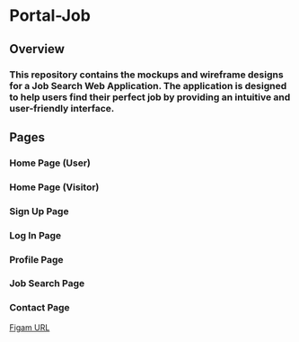 # Portal-Job

## Overview
### This repository contains the mockups and wireframe designs for a Job Search Web Application. The application is designed to help users find their perfect job by providing an intuitive and user-friendly interface.

## Pages 
### Home Page (User) 
### Home Page (Visitor)

### Sign Up Page
### Log In Page
### Profile Page
### Job Search Page
### Contact Page

[Figam URL](https://www.figma.com/design/PJAdbidJHo2gQfj02U60Us/Untitled?node-id=0-1&t=5B6Hmu87iZJxcA0d-0)
